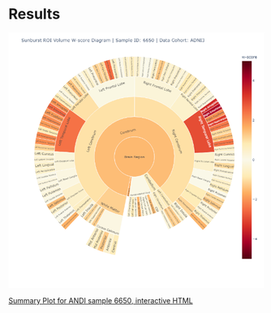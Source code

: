 # Results

<p align="center">
  <img src="/Results/6650_ADNI3_mean_w_Sunburst.png" width="548">
</p>
<![Summary Plot for ANDI sample 6650](/Results/6650_ADNI3_mean_w_Sunburst.png)>

[Summary Plot for ANDI sample 6650, interactive HTML](https://htmlpreview.github.io/?https://github.com/martindyrba/CompOntoVisFramework/blob/master/Results/6650_ADNI3_mean_w_Sunburst.html)
